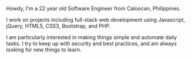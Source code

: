 Howdy, I'm a 22 year old Software Engineer from Caloocan, Philippines.

I work on projects including full-stack web development using Javascript, jQuery, HTML5, CSS3, Bootstrap, and PHP.

I am particularly interested in making things simple and automate daily tasks. I try to keep up with security and best practices, and am always looking for new things to learn.
